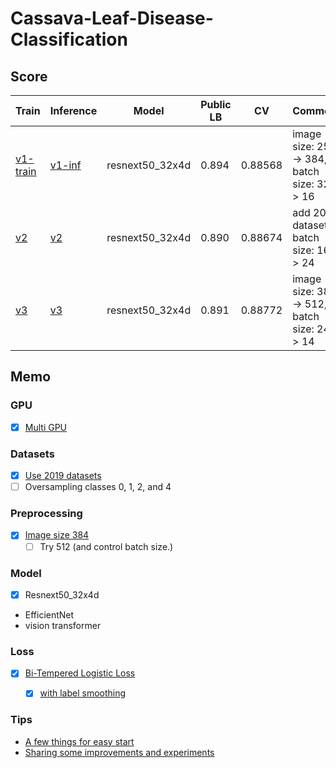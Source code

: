 # Cassava-Leaf-Disease-Classification

## Score

| Train      | Inference | Model           | Public LB | CV      | Comment                                      |
| ---        | ---       | ---             | ---       | ---     | ---                                          |
| [v1-train] | [v1-inf]  | resnext50_32x4d | 0.894     | 0.88568 | image size: 256 -> 384, batch size: 32 -> 16 |
| [v2]       | [v2]      | resnext50_32x4d | 0.890     | 0.88674 | add 2019 dataset, batch size: 16 -> 24       |
| [v3]       | [v3]      | resnext50_32x4d | 0.891     | 0.88772 | image size: 384 -> 512, batch size: 24 -> 14 |

## Memo

### GPU

- [x] [Multi GPU](https://aru47.hatenablog.com/entry/2020/11/06/225052)

### Datasets

- [x] [Use 2019 datasets](https://www.kaggle.com/piantic/train-cassava-starter-using-various-loss-funcs/notebook)
- [ ] Oversampling classes 0, 1, 2, and 4

### Preprocessing

- [x] [Image size 384](https://www.kaggle.com/c/cassava-leaf-disease-classification/discussion/207450)
    - [ ] Try 512 (and control batch size.)

### Model

- [x] Resnext50_32x4d
- EfficientNet
- vision transformer

### Loss

- [x] [Bi-Tempered Logistic Loss](https://www.kaggle.com/c/cassava-leaf-disease-classification/discussion/202017)
    - [x] [with label smoothing](https://www.kaggle.com/piantic/train-cassava-starter-using-various-loss-funcs/notebook#Bi-Tempered-Loss)


### Tips

- [A few things for easy start](https://www.kaggle.com/c/cassava-leaf-disease-classification/discussion/207450)
- [Sharing some improvements and experiments](https://www.kaggle.com/c/cassava-leaf-disease-classification/discussion/203594)


[v1-train]: https://github.com/IMOKURI/Cassava-Leaf-Disease-Classification/commit/59a171a0e4ee6c8d7f87a3e9248333506a466405
[v1-inf]: https://github.com/IMOKURI/Cassava-Leaf-Disease-Classification/commit/c0832c6fcb233e2d96f87335e3f663995d5a3e6f
[v2]: https://github.com/IMOKURI/Cassava-Leaf-Disease-Classification/commit/d8017ac61f1487ef9b8c167db6c7966847399673
[v3]: https://github.com/IMOKURI/Cassava-Leaf-Disease-Classification/commit/55377f11fe060e03bff0c89ff9a6b9add1f3c337
